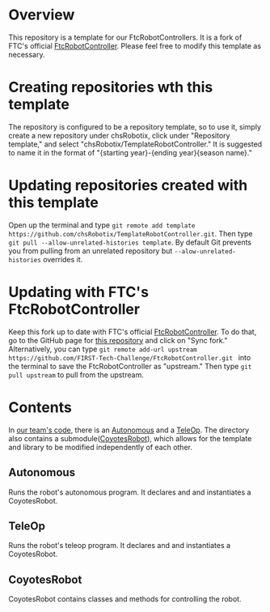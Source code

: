 # Overview
This repository is a template for our FtcRobotControllers.
It is a fork of FTC's official [FtcRobotController](https://github.com/FIRST-Tech-Challenge/FtcRobotController.git).
Please feel free to modify this template as necessary. 

# Creating repositories wth this template
The repository is configured to be a repository template, so to use it, simply create a new repository under chsRobotix,
click under "Repository template," and select "chsRobotix/TemplateRobotController." It is suggested to name it in the format of
"{starting year}-{ending year}{season name}."

# Updating repositories created with this template
Open up the terminal and type `git remote add template https://github.com/chsRobotix/TemplateRobotController.git`. Then type `git pull --allow-unrelated-histories
 template`. By default Git prevents you from pulling from an unrelated repository but `--alow-unrelated-histories` overrides it. 

# Updating with FTC's FtcRobotController
Keep this fork up to date with FTC's official [FtcRobotController](https://github.com/FIRST-Tech-Challenge/FtcRobotController.git).
To do that, go to the GitHub page for [this repository](https://github.com/chsRobotix/TemplateRobotController.git) and click on "Sync fork."
Alternatively, you can type `git remote add-url upstream https://github.com/FIRST-Tech-Challenge/FtcRobotController.git ` into the terminal to save the FtcRobotController as
"upstream." Then type `git pull upstream` to pull from the upstream.


# Contents
In [our team's code](./TeamCode/src/main/java/org/firstinspires/ftc/teamcode/), there is an [Autonomous](./TeamCode/src/main/java/org/firstinspires/ftc/teamcode/Autonomous.java) and a [TeleOp](./TeamCode/src/main/java/org/firstinspires/ftc/teamcode/TeleOp.java). The directory also contains a submodule([CoyotesRobot](./TeamCode/src/main/java/org/firstinspires/ftc/teamcode/CoyotesRobot)), which allows for the template and library to be modified independently of each other. 

## Autonomous
Runs the robot's autonomous program. It declares and and instantiates a CoyotesRobot.

## TeleOp
Runs the robot's teleop program. It declares and and instantiates a CoyotesRobot.

## CoyotesRobot
CoyotesRobot contains classes and methods for controlling the robot.
